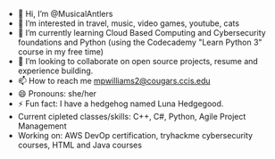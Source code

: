 - 👋 Hi, I’m @MusicalAntlers
- 👀 I’m interested in travel, music, video games, youtube, cats
- 🌱 I’m currently learning Cloud Based Computing and Cybersecurity foundations and Python (using the Codecademy "Learn Python 3" course in my free time)
- 💞️ I’m looking to collaborate on open source projects, resume and experience building.
- 📫 How to reach me mpwilliams2@cougars.ccis.edu
- 😄 Pronouns: she/her
- ⚡ Fun fact: I have a hedgehog named Luna Hedgegood.
- Current cipleted classes/skills: C++, C#, Python, Agile Project Management
- Working on: AWS DevOp certification, tryhackme cybersecurity courses, HTML and Java courses

<!---
MusicalAntlers/MusicalAntlers is a ✨ special ✨ repository because its `README.md` (this file) appears on your GitHub profile.
You can click the Preview link to take a look at your changes.
--->
